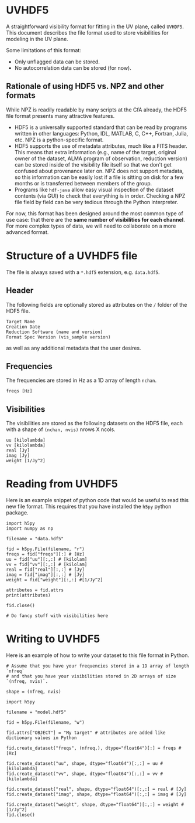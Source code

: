 # UVHDF5

A straightforward visibility format for fitting in the UV plane, called `UVHDF5`. This document describes the file format used to store visibilities for modeling in the UV plane.

Some limitations of this format:

* Only unflagged data can be stored.
* No autocorrelation data can be stored (for now).

## Rationale of using HDF5 vs. NPZ and other formats

While NPZ is readily readable by many scripts at the CfA already, the HDF5 file format presents many attractive features. 

* HDF5 is a universally supported standard that can be read by programs written in other languages: Python, IDL, MATLAB, C, C++, Fortran, Julia, etc. NPZ is a python-specific format.
* HDF5 supports the use of metadata attributes, much like a FITS header. This means that extra information (e.g., name of the target, original owner of the dataset, ALMA program of observation, reduction version) can be stored inside of the visibility file itself so that we don't get confused about provenance later on. NPZ does not support metadata, so this information can be easily lost if a file is sitting on disk for a few months or is transferred between members of the group.
* Programs like `hdf-java` allow easy visual inspection of the dataset contents (via GUI) to check that everything is in order. Checking a NPZ file field by field can be very tedious through the Python interpreter.

For now, this format has been designed around the most common type of use case: that there are the **same number of visibilities for each channel**. For more complex types of data, we will need to collaborate on a more advanced format.

# Structure of a UVHDF5 file

The file is always saved with a `*.hdf5` extension, e.g. `data.hdf5`.

## Header

The following fields are optionally stored as attributes on the `/` folder of the HDF5 file.

    Target Name
    Creation Date
    Reduction Software (name and version)
    Format Spec Version (vis_sample version)

as well as any additional metadata that the user desires.

## Frequencies

The frequencies are stored in Hz as a 1D array of length `nchan`. 

    freqs [Hz]

## Visibilities

The visibilities are stored as the following datasets on the HDF5 file, each with a shape of `(nchan, nvis)` nrows X ncols.

    uu [kilolambda]
    vv [kilolambda]
    real [Jy]
    imag [Jy]
    weight [1/Jy^2]

# Reading from UVHDF5 

Here is an example snippet of python code that would be useful to read this new file format. This requires that you have installed the `h5py` python package.

    import h5py
    import numpy as np

    filename = "data.hdf5"

    fid = h5py.File(filename, "r")
    freqs = fid["freqs"][:] # [Hz]
    uu = fid["uu"][:,:] # [kilolam]
    vv = fid["vv"][:,:] # [kilolam]
    real = fid["real"][:,:] # [Jy]
    imag = fid["imag"][:,:] # [Jy]
    weight = fid["weight"][:,:] #[1/Jy^2]

    attributes = fid.attrs
    print(attributes)

    fid.close()

    # Do fancy stuff with visibilities here


# Writing to UVHDF5

Here is an example of how to write your dataset to this file format in Python.

    # Assume that you have your frequencies stored in a 1D array of length `nfreq`
    # and that you have your visibilities stored in 2D arrays of size `(nfreq, nvis)`.

    shape = (nfreq, nvis)

    import h5py

    filename = "model.hdf5"

    fid = h5py.File(filename, "w")

    fid.attrs["OBJECT"] = "My target" # attributes are added like dictionary values in Python

    fid.create_dataset("freqs", (nfreq,), dtype="float64")[:] = freqs # [Hz]

    fid.create_dataset("uu", shape, dtype="float64")[:,:] = uu # [kilolambda]
    fid.create_dataset("vv", shape, dtype="float64")[:,:] = vv # [kilolambda]

    fid.create_dataset("real", shape, dtype="float64")[:,:] = real # [Jy]
    fid.create_dataset("imag", shape, dtype="float64")[:,:] = imag # [Jy]

    fid.create_dataset("weight", shape, dtype="float64")[:,:] = weight #[1/Jy^2]
    fid.close()
